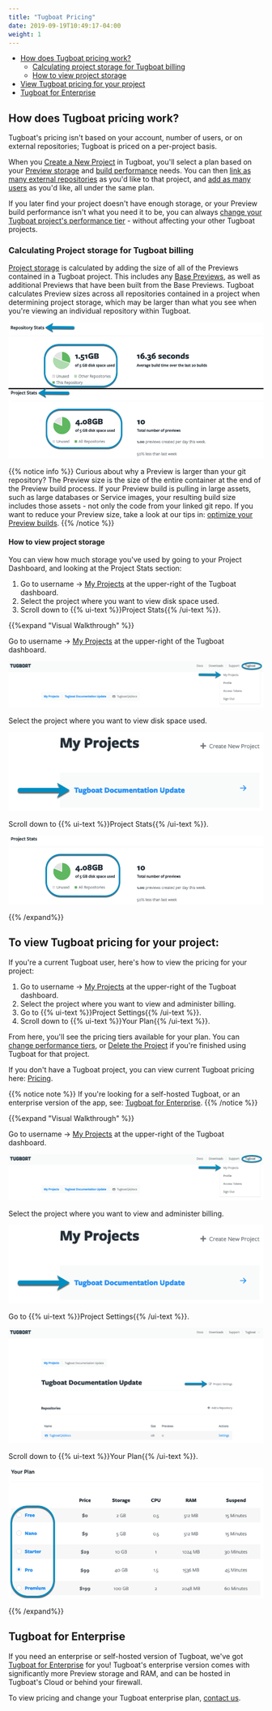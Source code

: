 ```yaml
---
title: "Tugboat Pricing"
date: 2019-09-19T10:49:17-04:00
weight: 1
---
```


- [How does Tugboat pricing work?](#how-does-tugboat-pricing-work)
  - [Calculating project storage for Tugboat billing](#calculating-project-storage-for-tugboat-billing)
  - [How to view project storage](#how-to-view-project-storage)
- [View Tugboat pricing for your project](#to-view-tugboat-pricing-for-your-project)
- [Tugboat for Enterprise](#tugboat-for-enterprise)

## How does Tugboat pricing work?

Tugboat's pricing isn't based on your account, number of users, or on external
repositories; Tugboat is priced on a per-project basis.

When you [Create a New Project](/setting-up-tugboat/create-a-new-project/) in
Tugboat, you'll select a plan based on your
[Preview storage](#calculating-project-storage-for-tugboat-billing) and
[build performance](/building-a-preview/preview-deep-dive/optimize-preview-builds/)
needs. You can then
[link as many external repositories](/setting-up-tugboat/add-repos-to-the-project/)
as you'd like to that project, and
[add as many users](/administer-tugboat-crew/user-admin/#add-a-user-to-a-project)
as you'd like, all under the same plan.

If you later find your project doesn't have enough storage, or your Preview
build performance isn't what you need it to be, you can always
[change your Tugboat project's performance tier](../change-tugboat-plan/) -
without affecting your other Tugboat projects.

### Calculating Project storage for Tugboat billing

[Project storage](#how-to-view-project-storage) is calculated by adding the size
of all of the Previews contained in a Tugboat project. This includes any
[Base Previews](/building-a-preview/work-with-base-previews/set-a-base-preview/),
as well as additional Previews that have been built from the Base Previews.
Tugboat calculates Preview sizes across all repositories contained in a project
when determining project storage, which may be larger than what you see when
you're viewing an individual repository within Tugboat.

![Storage in Repository Stats vs. Project Stats](../../_images/billing-repo-stats-vs-project-stats.png)

{{% notice info %}} Curious about why a Preview is larger than your git
repository? The Preview size is the size of the entire container at the end of
the Preview build process. If your Preview build is pulling in large assets,
such as large databases or Service images, your resulting build size includes
those assets - not only the code from your linked git repo. If you want to
reduce your Preview size, take a look at our tips in:
[optimize your Preview builds](/building-a-preview/preview-deep-dive/optimize-preview-builds/).
{{% /notice %}}

#### How to view project storage

You can view how much storage you've used by going to your Project Dashboard,
and looking at the Project Stats section:

1. Go to username -> [My Projects](https://dashboard.tugboat.qa/projects) at the
   upper-right of the Tugboat dashboard.
2. Select the project where you want to view disk space used.
3. Scroll down to {{% ui-text %}}Project Stats{{% /ui-text %}}.

{{%expand "Visual Walkthrough" %}}

Go to username -> [My Projects](https://dashboard.tugboat.qa/projects) at the
upper-right of the Tugboat dashboard.

![Go to username -> My Projects](../../_images/go-to-user-my-projects.png)

Select the project where you want to view disk space used.

![Select the project](../../_images/select-a-project.png)

Scroll down to {{% ui-text %}}Project Stats{{% /ui-text %}}.

![Project Stats -> Project Storage](../../_images/billing-project-stats-project-storage.png)

{{% /expand%}}

## To view Tugboat pricing for your project:

If you're a current Tugboat user, here's how to view the pricing for your
project:

1. Go to username -> [My Projects](https://dashboard.tugboat.qa/projects) at the
   upper-right of the Tugboat dashboard.
2. Select the project where you want to view and administer billing.
3. Go to {{% ui-text %}}Project Settings{{% /ui-text %}}.
4. Scroll down to {{% ui-text %}}Your Plan{{% /ui-text %}}.

From here, you'll see the pricing tiers available for your plan. You can
[change performance tiers](../change-tugboat-plan/), or
[Delete the Project](../cancel-billing/#delete-your-project) if you're finished
using Tugboat for that project.

If you don't have a Tugboat project, you can view current Tugboat pricing here:
[Pricing](https://tugboat.qa/pricing/).

{{% notice note %}} If you're looking for a self-hosted Tugboat, or an
enterprise version of the app, see:
[Tugboat for Enterprise](#tugboat-for-enterprise). {{% /notice %}}

{{%expand "Visual Walkthrough" %}}

Go to username -> [My Projects](https://dashboard.tugboat.qa/projects) at the
upper-right of the Tugboat dashboard.

![Go to username -> My Projects](../../_images/go-to-user-my-projects.png)

Select the project where you want to view and administer billing.

![Select the project](../../_images/select-a-project.png)

Go to {{% ui-text %}}Project Settings{{% /ui-text %}}.

![Go to Project Settings](../../_images/click-project-settings-link.png)

Scroll down to {{% ui-text %}}Your Plan{{% /ui-text %}}.

![Scroll down to Your Plan](../../_images/billing-view-tugboat-plan.png)

{{% /expand%}}

## Tugboat for Enterprise

If you need an enterprise or self-hosted version of Tugboat, we've got
[Tugboat for Enterprise](https://tugboat.qa/enterprise/) for you! Tugboat's
enterprise version comes with significantly more Preview storage and RAM, and
can be hosted in Tugboat's Cloud or behind your firewall.

To view pricing and change your Tugboat enterprise plan,
[contact us](mailto:support@tugboat.qa?subject=Enterprise-Plans).
